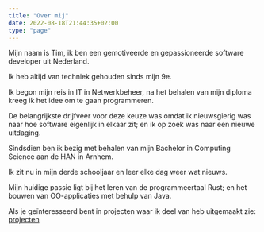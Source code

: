 ```yaml
---
title: "Over mij"
date: 2022-08-18T21:44:35+02:00
type: "page"
---
```


Mijn naam is Tim, ik ben een gemotiveerde en gepassioneerde software developer uit Nederland.

Ik heb altijd van techniek gehouden sinds mijn 9e.

Ik begon mijn reis in IT in Netwerkbeheer, na het behalen van mijn diploma kreeg ik het idee om te gaan programmeren.

De belangrijkste drijfveer voor deze keuze was omdat ik nieuwsgierig was naar hoe software eigenlijk in elkaar zit; en ik op zoek was naar een nieuwe uitdaging.

Sindsdien ben ik bezig met behalen van mijn Bachelor in Computing Science aan de HAN in Arnhem.

Ik zit nu in mijn derde schooljaar en leer elke dag weer wat nieuws.

Mijn huidige passie ligt bij het leren van de programmeertaal Rust; en het bouwen van OO-applicaties met behulp van Java.

Als je geïnteresseerd bent in projecten waar ik deel van heb uitgemaakt zie: [projecten](/post/projecten)

